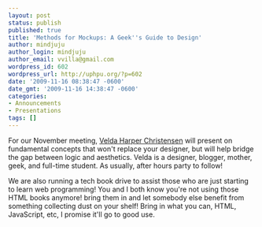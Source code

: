 ```yaml
---
layout: post
status: publish
published: true
title: 'Methods for Mockups: A Geek''s Guide to Design'
author: mindjuju
author_login: mindjuju
author_email: vvilla@gmail.com
wordpress_id: 602
wordpress_url: http://uphpu.org/?p=602
date: '2009-11-16 08:38:47 -0600'
date_gmt: '2009-11-16 14:38:47 -0600'
categories:
- Announcements
- Presentations
tags: []
---
```

<p>For our November meeting, <a href="http://novapages.com">Velda Harper Christensen</a> will present on fundamental concepts that won't replace your designer, but will help bridge the gap between logic and aesthetics. Velda is a designer, blogger, mother, geek, and full-time student. As usually, after hours party to follow!</p>
<p>We are also running a tech book drive to assist those who are just starting to learn web programming!  You and I both know you're not using those HTML books anymore!  bring them in and let somebody else benefit from something collecting dust on your shelf! Bring in what you can, HTML, JavaScript, etc,  I promise it'll go to good use.</p>
